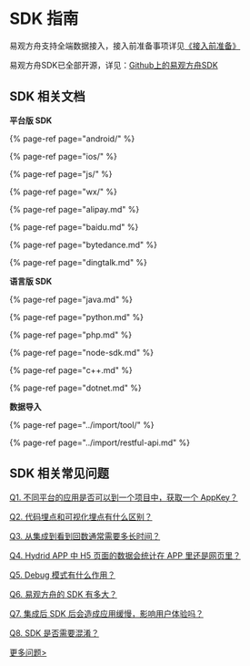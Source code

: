 # SDK 指南

易观方舟支持全端数据接入，接入前准备事项详见[《接入前准备》](../prepare/)

易观方舟SDK已全部开源，详见：[Github上的易观方舟SDK](https://github.com/analysys)

## SDK 相关文档

**平台版 SDK**

{% page-ref page="android/" %}

{% page-ref page="ios/" %}

{% page-ref page="js/" %}

{% page-ref page="wx/" %}

{% page-ref page="alipay.md" %}

{% page-ref page="baidu.md" %}

{% page-ref page="bytedance.md" %}

{% page-ref page="dingtalk.md" %}



**语言版 SDK**

{% page-ref page="java.md" %}

{% page-ref page="python.md" %}

{% page-ref page="php.md" %}

{% page-ref page="node-sdk.md" %}

{% page-ref page="c++.md" %}

{% page-ref page="dotnet.md" %}



**数据导入**

{% page-ref page="../import/tool/" %}

{% page-ref page="../import/restful-api.md" %}

## SDK 相关常见问题

[Q1. 不同平台的应用是否可以到一个项目中，获取一个 AppKey？](../../faq/sdk/)

[Q2. 代码埋点和可视化埋点有什么区别？](../../faq/sdk/)

[Q3. 从集成到看到回数通常需要多长时间？](../../faq/sdk/)

[Q4. Hydrid APP 中 H5 页面的数据会统计在 APP 里还是网页里？](../../faq/sdk/)

[Q5. Debug 模式有什么作用？](../../faq/sdk/)

[Q6. 易观方舟的 SDK 有多大？](../../faq/sdk/)

[Q7. 集成后 SDK 后会造成应用缓慢，影响用户体验吗？](../../faq/sdk/)

[Q8. SDK 是否需要混淆？](../../faq/sdk/)

[更多问题&gt;](../../faq/sdk/)

